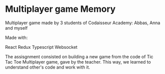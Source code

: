 # Multiplayer game Memory #

Multiplayer game made by 3 students of Codaisseur Academy: Abbas, Anna and myself 

Made with:

React
Redux
Typescript
Websocket

The assisgnment consisted on building a new game from the code of Tic Tac Toe Multiplayer game, gave by the teacher. This way, we learned to understand other's code and work with it.

